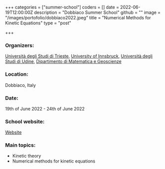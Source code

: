 +++
categories = ["summer-school"]
coders = []
date = 2022-06-19T12:00:00Z
description = "Dobbiaco Summer School"
github = ""
image = "/images/portofolio/dobbiaco2022.jpeg"
title = "Numerical Methods for Kinetic Equations"
type = "post"

+++
### Organizers:
[Università degli Studi di Trieste](https://www.units.it), [University of Innsbruck](https://uibk.at), [Università degli Studi di Udine](https://www.uniud.it/), [Dipartimento di Matematica e Geoscienze](https://dmg.units.it)

### Location:
Dobbiaco, Italy

### Date:
19th of June 2022 - 24th of June 2022

### School website:
[Website](https://dmi.units.it/dobbiaco/index.php?section=home)

### Main topics:
* Kinetic theory
* Numerical methods for kinetic equations

